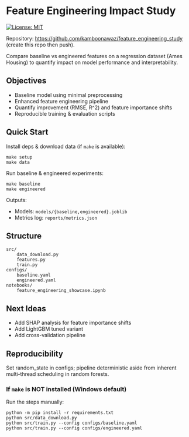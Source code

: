 # Feature Engineering Impact Study

[![License: MIT](https://img.shields.io/badge/License-MIT-yellow.svg)](LICENSE)

Repository: https://github.com/kamboonawaz/feature_engineering_study (create this repo then push).

Compare baseline vs engineered features on a regression dataset (Ames Housing) to quantify impact on model performance and interpretability.

## Objectives
- Baseline model using minimal preprocessing
- Enhanced feature engineering pipeline
- Quantify improvement (RMSE, R^2) and feature importance shifts
- Reproducible training & evaluation scripts

## Quick Start

Install deps & download data (if `make` is available):

```
make setup
make data
```

Run baseline & engineered experiments:

```
make baseline
make engineered
```

Outputs:
- Models: `models/{baseline,engineered}.joblib`
- Metrics log: `reports/metrics.json`

## Structure
```
src/
	data_download.py
	features.py
	train.py
configs/
	baseline.yaml
	engineered.yaml
notebooks/
	feature_engineering_showcase.ipynb
```

## Next Ideas
- Add SHAP analysis for feature importance shifts
- Add LightGBM tuned variant
- Add cross-validation pipeline

## Reproducibility
Set random_state in configs; pipeline deterministic aside from inherent multi-thread scheduling in random forests.

### If `make` is NOT installed (Windows default)
Run the steps manually:
```
python -m pip install -r requirements.txt
python src/data_download.py
python src/train.py --config configs/baseline.yaml
python src/train.py --config configs/engineered.yaml
```
